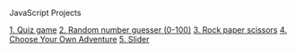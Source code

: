 JavaScript Projects

<a href="Quiz_game/">1. Quiz game</a>
<a href="Random Number Guesser/">2. Random number guesser (0-100)</a>
<a href="Rock Paper Scissors/">3. Rock paper scissors</a>
<a href="Choose Your Own Adventure">4. Choose Your Own Adventure</a>
<a href="Slider/slider.html">5. Slider</a>
